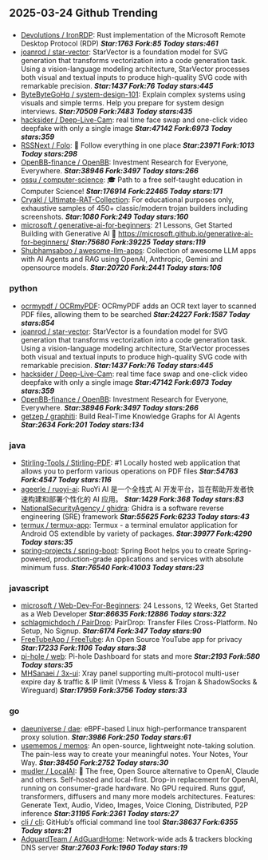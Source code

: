 ## 2025-03-24 Github Trending

### 
* [Devolutions / IronRDP](https://github.com/Devolutions/IronRDP): Rust implementation of the Microsoft Remote Desktop Protocol (RDP) ***Star:1763 Fork:85 Today stars:461***
* [joanrod / star-vector](https://github.com/joanrod/star-vector): StarVector is a foundation model for SVG generation that transforms vectorization into a code generation task. Using a vision-language modeling architecture, StarVector processes both visual and textual inputs to produce high-quality SVG code with remarkable precision. ***Star:1437 Fork:76 Today stars:445***
* [ByteByteGoHq / system-design-101](https://github.com/ByteByteGoHq/system-design-101): Explain complex systems using visuals and simple terms. Help you prepare for system design interviews. ***Star:70509 Fork:7483 Today stars:435***
* [hacksider / Deep-Live-Cam](https://github.com/hacksider/Deep-Live-Cam): real time face swap and one-click video deepfake with only a single image ***Star:47142 Fork:6973 Today stars:359***
* [RSSNext / Folo](https://github.com/RSSNext/Folo): 🧡 Follow everything in one place ***Star:23971 Fork:1013 Today stars:298***
* [OpenBB-finance / OpenBB](https://github.com/OpenBB-finance/OpenBB): Investment Research for Everyone, Everywhere. ***Star:38946 Fork:3497 Today stars:266***
* [ossu / computer-science](https://github.com/ossu/computer-science): 🎓 Path to a free self-taught education in Computer Science! ***Star:176914 Fork:22465 Today stars:171***
* [Cryakl / Ultimate-RAT-Collection](https://github.com/Cryakl/Ultimate-RAT-Collection): For educational purposes only, exhaustive samples of 450+ classic/modern trojan builders including screenshots. ***Star:1080 Fork:249 Today stars:160***
* [microsoft / generative-ai-for-beginners](https://github.com/microsoft/generative-ai-for-beginners): 21 Lessons, Get Started Building with Generative AI 🔗 https://microsoft.github.io/generative-ai-for-beginners/ ***Star:75680 Fork:39225 Today stars:119***
* [Shubhamsaboo / awesome-llm-apps](https://github.com/Shubhamsaboo/awesome-llm-apps): Collection of awesome LLM apps with AI Agents and RAG using OpenAI, Anthropic, Gemini and opensource models. ***Star:20720 Fork:2441 Today stars:106***

### python
* [ocrmypdf / OCRmyPDF](https://github.com/ocrmypdf/OCRmyPDF): OCRmyPDF adds an OCR text layer to scanned PDF files, allowing them to be searched ***Star:24227 Fork:1587 Today stars:854***
* [joanrod / star-vector](https://github.com/joanrod/star-vector): StarVector is a foundation model for SVG generation that transforms vectorization into a code generation task. Using a vision-language modeling architecture, StarVector processes both visual and textual inputs to produce high-quality SVG code with remarkable precision. ***Star:1437 Fork:76 Today stars:445***
* [hacksider / Deep-Live-Cam](https://github.com/hacksider/Deep-Live-Cam): real time face swap and one-click video deepfake with only a single image ***Star:47142 Fork:6973 Today stars:359***
* [OpenBB-finance / OpenBB](https://github.com/OpenBB-finance/OpenBB): Investment Research for Everyone, Everywhere. ***Star:38946 Fork:3497 Today stars:266***
* [getzep / graphiti](https://github.com/getzep/graphiti): Build Real-Time Knowledge Graphs for AI Agents ***Star:2634 Fork:201 Today stars:134***

### java
* [Stirling-Tools / Stirling-PDF](https://github.com/Stirling-Tools/Stirling-PDF): #1 Locally hosted web application that allows you to perform various operations on PDF files ***Star:54763 Fork:4547 Today stars:116***
* [ageerle / ruoyi-ai](https://github.com/ageerle/ruoyi-ai): RuoYi AI 是一个全栈式 AI 开发平台，旨在帮助开发者快速构建和部署个性化的 AI 应用。 ***Star:1429 Fork:368 Today stars:83***
* [NationalSecurityAgency / ghidra](https://github.com/NationalSecurityAgency/ghidra): Ghidra is a software reverse engineering (SRE) framework ***Star:55625 Fork:6233 Today stars:43***
* [termux / termux-app](https://github.com/termux/termux-app): Termux - a terminal emulator application for Android OS extendible by variety of packages. ***Star:39977 Fork:4290 Today stars:35***
* [spring-projects / spring-boot](https://github.com/spring-projects/spring-boot): Spring Boot helps you to create Spring-powered, production-grade applications and services with absolute minimum fuss. ***Star:76540 Fork:41003 Today stars:23***

### javascript
* [microsoft / Web-Dev-For-Beginners](https://github.com/microsoft/Web-Dev-For-Beginners): 24 Lessons, 12 Weeks, Get Started as a Web Developer ***Star:86635 Fork:12886 Today stars:322***
* [schlagmichdoch / PairDrop](https://github.com/schlagmichdoch/PairDrop): PairDrop: Transfer Files Cross-Platform. No Setup, No Signup. ***Star:6174 Fork:347 Today stars:90***
* [FreeTubeApp / FreeTube](https://github.com/FreeTubeApp/FreeTube): An Open Source YouTube app for privacy ***Star:17233 Fork:1106 Today stars:38***
* [pi-hole / web](https://github.com/pi-hole/web): Pi-hole Dashboard for stats and more ***Star:2193 Fork:580 Today stars:35***
* [MHSanaei / 3x-ui](https://github.com/MHSanaei/3x-ui): Xray panel supporting multi-protocol multi-user expire day & traffic & IP limit (Vmess & Vless & Trojan & ShadowSocks & Wireguard) ***Star:17959 Fork:3756 Today stars:33***

### go
* [daeuniverse / dae](https://github.com/daeuniverse/dae): eBPF-based Linux high-performance transparent proxy solution. ***Star:3986 Fork:250 Today stars:61***
* [usememos / memos](https://github.com/usememos/memos): An open-source, lightweight note-taking solution. The pain-less way to create your meaningful notes. Your Notes, Your Way. ***Star:38450 Fork:2752 Today stars:30***
* [mudler / LocalAI](https://github.com/mudler/LocalAI): 🤖 The free, Open Source alternative to OpenAI, Claude and others. Self-hosted and local-first. Drop-in replacement for OpenAI, running on consumer-grade hardware. No GPU required. Runs gguf, transformers, diffusers and many more models architectures. Features: Generate Text, Audio, Video, Images, Voice Cloning, Distributed, P2P inference ***Star:31195 Fork:2361 Today stars:27***
* [cli / cli](https://github.com/cli/cli): GitHub’s official command line tool ***Star:38637 Fork:6355 Today stars:21***
* [AdguardTeam / AdGuardHome](https://github.com/AdguardTeam/AdGuardHome): Network-wide ads & trackers blocking DNS server ***Star:27603 Fork:1960 Today stars:19***
